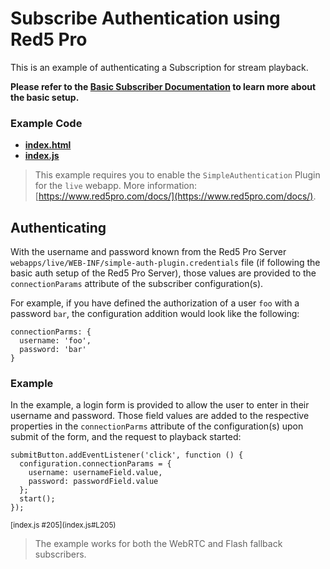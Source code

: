 # Subscribe Authentication using Red5 Pro
This is an example of authenticating a Subscription for stream playback.

**Please refer to the [Basic Subscriber Documentation](../subscribe/README.md) to learn more about the basic setup.**

### Example Code
- **[index.html](index.html)**
- **[index.js](index.js)**

> This example requires you to enable the `SimpleAuthentication` Plugin for the `live` webapp. More information: [https://www.red5pro.com/docs/](https://www.red5pro.com/docs/).

## Authenticating
With the username and password known from the Red5 Pro Server `webapps/live/WEB-INF/simple-auth-plugin.credentials` file (if following the basic auth setup of the Red5 Pro Server), those values are provided to the `connectionParams` attribute of the subscriber configuration(s).

For example, if you have defined the authorization of a user `foo` with a password `bar`, the configuration addition would look like the following:

```
connectionParms: {
  username: 'foo',
  password: 'bar'
}
```

### Example
In the example, a login form is provided to allow the user to enter in their username and password. Those field values are added to the respective properties in the `connectionParms` attribute of the configuration(s) upon submit of the form, and the request to playback started:

```
submitButton.addEventListener('click', function () {
  configuration.connectionParams = {
    username: usernameField.value,
    password: passwordField.value
  };
  start();
});
```

<sup>
[index.js #205](index.js#L205)
</sup>

> The example works for both the WebRTC and Flash fallback subscribers.

